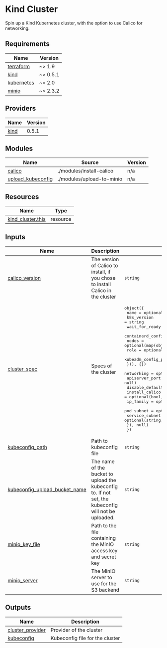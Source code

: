# Kind Cluster
Spin up a Kind Kubernetes cluster, with the option to use Calico for networking.


<!-- BEGIN_TF_DOCS -->
## Requirements

| Name | Version |
|------|---------|
| <a name="requirement_terraform"></a> [terraform](#requirement\_terraform) | ~> 1.9 |
| <a name="requirement_kind"></a> [kind](#requirement\_kind) | ~> 0.5.1 |
| <a name="requirement_kubernetes"></a> [kubernetes](#requirement\_kubernetes) | ~> 2.0 |
| <a name="requirement_minio"></a> [minio](#requirement\_minio) | ~> 2.3.2 |

## Providers

| Name | Version |
|------|---------|
| <a name="provider_kind"></a> [kind](#provider\_kind) | 0.5.1 |

## Modules

| Name | Source | Version |
|------|--------|---------|
| <a name="module_calico"></a> [calico](#module\_calico) | ./modules/install-calico | n/a |
| <a name="module_upload_kubeconfig"></a> [upload\_kubeconfig](#module\_upload\_kubeconfig) | ./modules/upload-to-minio | n/a |

## Resources

| Name | Type |
|------|------|
| [kind_cluster.this](https://registry.terraform.io/providers/tehcyx/kind/latest/docs/resources/cluster) | resource |

## Inputs

| Name | Description | Type | Default | Required |
|------|-------------|------|---------|:--------:|
| <a name="input_calico_version"></a> [calico\_version](#input\_calico\_version) | The version of Calico to install, if you chose to install Calico in the cluster | `string` | `null` | no |
| <a name="input_cluster_spec"></a> [cluster\_spec](#input\_cluster\_spec) | Specs of the cluster | <pre>object({<br>    name                      = optional(string, "cluster")<br>    k8s_version               = string<br>    wait_for_ready            = optional(bool, true)<br>    containerd_config_patches = optional(list(string), [])<br>    nodes = optional(map(object({<br>      role                   = optional(string, "worker")<br>      kubeadm_config_patches = optional(list(string), [])<br>    })), {})<br>    networking = optional(object({<br>      apiserver_port      = optional(number, null)<br>      disable_default_cni = optional(bool, null)<br>      install_calico      = optional(bool, false)<br>      ip_family           = optional(string, null)<br>      pod_subnet          = optional(string, null)<br>      service_subnet      = optional(string, null)<br>    }), null)<br>  })</pre> | <pre>{<br>  "k8s_version": "1.30.0"<br>}</pre> | no |
| <a name="input_kubeconfig_path"></a> [kubeconfig\_path](#input\_kubeconfig\_path) | Path to kubeconfig file | `string` | `"~/.kube/config"` | no |
| <a name="input_kubeconfig_upload_bucket_name"></a> [kubeconfig\_upload\_bucket\_name](#input\_kubeconfig\_upload\_bucket\_name) | The name of the bucket to upload the kubeconfig to. If not set, the kubeconfig will not be uploaded. | `string` | n/a | yes |
| <a name="input_minio_key_file"></a> [minio\_key\_file](#input\_minio\_key\_file) | Path to the file containing the MinIO access key and secret key | `string` | n/a | yes |
| <a name="input_minio_server"></a> [minio\_server](#input\_minio\_server) | The MinIO server to use for the S3 backend | `string` | `"localhost:9000"` | no |

## Outputs

| Name | Description |
|------|-------------|
| <a name="output_cluster_provider"></a> [cluster\_provider](#output\_cluster\_provider) | Provider of the cluster |
| <a name="output_kubeconfig"></a> [kubeconfig](#output\_kubeconfig) | Kubeconfig file for the cluster |
<!-- END_TF_DOCS -->